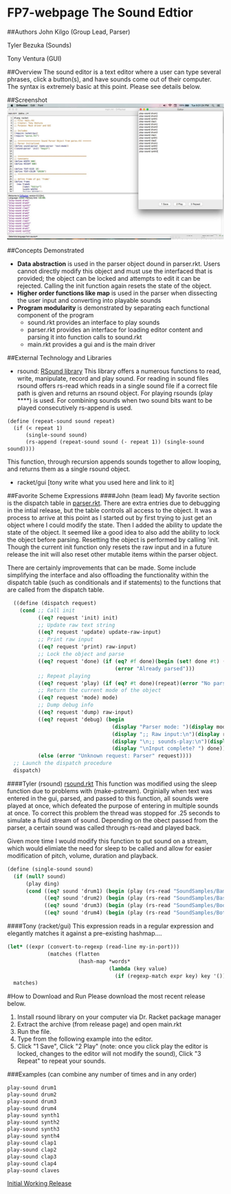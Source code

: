 # FP7-webpage The Sound Edtior

##Authors
John Kilgo (Group Lead, Parser)

Tyler Bezuka (Sounds)

Tony Ventura (GUI)

##Overview
The sound editor is a text editor where a user can type several phrases, click a button(s), and have sounds come out of their computer. The syntax is extremely basic at this point. Please see details below.

##Screenshot
![screenshot showing running](running.png)

##Concepts Demonstrated
* **Data abstraction** is used in the parser object dound in parser.rkt. Users cannot directly modify this object and must use the interfaced that is provided; the object can be locked and attempts to edit it can be rejected. Calling the init function again resets the state of the object.
* **Higher order functions like map** is used in the parser when dissecting the user input and converting into playable sounds
* **Program modularity** is demonstrated by separating each functional component of the program
  - sound.rkt provides an interface to play sounds
  - parser.rkt provides an interface for loading editor content and parsing it into function calls to sound.rkt
  - main.rkt provides a gui and is the main driver

##External Technology and Libraries
* rsound: [RSound library](https://docs.racket-lang.org/rsound/index.html#%28def._%28%28lib._rsound%2Fmain..rkt%29._make-pstream%29%29) This library offers a numerous functions to read, write, manipulate, record and play sound. For reading in sound
files rsound offers rs-read which reads in a single sound file if a correct file path is given and returns an rsound object.
For playing rsounds (play ****) is used. For combining sounds when two sound bits want to be played consecutively rs-append
is used. 

```
(define (repeat-sound sound repeat)
  (if (< repeat 1)
      (single-sound sound)
      (rs-append (repeat-sound sound (- repeat 1)) (single-sound sound))))
```
This function, through recursion appends sounds together to allow looping, and returns them as a single rsound 
object.

* racket/gui [tony write what you used here and link to it]

##Favorite Scheme Expressions
####John (team lead)
My favorite section is the dispatch table in [parser.rkt](https://github.com/oplS16projects/Sound-Editor-JohnTylerTony/blob/v.2.1/parse.rkt). There are extra entries due to debugging in the intial release, but the table controls all access to the object. It was a process to arrive at this point as I started out by first trying to just get an object where I could modify the state. Then I added the ability to update the state of the object. It seemed like a good idea to also add the ability to lock the object before parsing. Resetting the object is performed by calling 'init. Though the current init function only resets the raw input and in a future release the init will also reset other mutable items within the parser object. 

There are certainly improvements that can be made. Some include simplifying the interface and also offloading the functionality within the dispatch table (such as conditionals and if statements) to the functions that are called from the dispatch table.

```scheme
  ((define (dispatch request)
    (cond ;; Call init
          ((eq? request 'init) init)
          ;; Update raw text string
          ((eq? request 'update) update-raw-input)
          ;; Print raw input
          ((eq? request 'print) raw-input)
          ;; Lock the object and parse
          ((eq? request 'done) (if (eq? #f done)(begin (set! done #t) (parse))
                                   (error "Already parsed")))
          ;; Repeat playing
          ((eq? request 'play) (if (eq? #t done)(repeat)(error "No parse")))
          ;; Return the current mode of the object
          ((eq? request 'mode) mode)
          ;; Dump debug info
          ((eq? request 'dump) raw-input)
          ((eq? request 'debug) (begin
                                  (display "Parser mode: ")(display mode)(display "\n")
                                  (display ";; Raw input:\n")(display raw-input)
                                  (display "\n;; sounds-play:\n")(display sounds-play)
                                  (display "\nInput complete? ") done))
          (else (error "Unknown request: Parser" request))))
  ;; Launch the dispatch procedure
  dispatch)
```
####Tyler (rsound)
[rsound.rkt](https://github.com/oplS16projects/Sound-Editor-JohnTylerTony/blob/v.2.1/rsound.rkt) This function was modified
using the sleep function due to problems with (make-pstream). Orginially when text was entered in the gui, parsed, and 
passed to this function, all sounds were played at once, which defeated the purpose of entering in multiple sounds at once. 
To correct this problem the thread was stopped for .25 seconds to simulate a fluid stream of sound. Depending on the obect
passed from the parser, a certain sound was called through rs-read and played back. 

Given more time I would modify this function to put sound on a stream, which would elimiate the need for sleep to be called
and allow for easier modification of pitch, volume, duration and playback. 
```scheme
(define (single-sound sound)
  (if (null? sound)
      (play ding)
      (cond ((eq? sound 'drum1) (begin (play (rs-read "SoundSamples/Bamboo.wav")) (sleep .25)))
            ((eq? sound 'drum2) (begin (play (rs-read "SoundSamples/Bass-Drum-1.wav")) (sleep .25)))
            ((eq? sound 'drum3) (begin (play (rs-read "SoundSamples/Boom-Kick.wav")) (sleep .25)))
            ((eq? sound 'drum4) (begin (play (rs-read "SoundSamples/Bottle.wav")) (sleep .25))))))
```
####Tony (racket/gui)
This expression reads in a regular expression and elegantly matches it against a pre-existing hashmap....
```scheme
(let* ((expr (convert-to-regexp (read-line my-in-port)))
             (matches (flatten
                       (hash-map *words*
                                 (lambda (key value)
                                   (if (regexp-match expr key) key '()))))))
  matches)
```

#How to Download and Run
Please download the  most recent release below.

1. Install rsound library on your computer via Dr. Racket package manager
2. Extract the archive (from release page) and open main.rkt
3. Run the file.
4. Type from the following example into the editor.
5. Click "1 Save", Click "2 Play" (note: once you click play the editor is locked, changes to the editor will not modify the sound), Click "3 Repeat" to repeat your sounds.

###Examples (can combine any number of times and in any order)
```
play-sound drum1
play-sound drum2
play-sound drum3
play-sound drum4
play-sound synth1
play-sound synth2
play-sound synth3
play-sound synth4
play-sound clap1
play-sound clap2
play-sound clap3
play-sound clap4
play-sound claves
```

[Initial Working Release](https://github.com/oplS16projects/Sound-Editor-JohnTylerTony/releases/tag/v.2.1)

